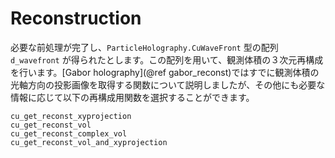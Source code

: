 # Reconstruction

必要な前処理が完了し、`ParticleHolography.CuWaveFront` 型の配列 `d_wavefront` が得られたとします。この配列を用いて、観測体積の３次元再構成を行います。[Gabor holography](@ref gabor_reconst)ではすでに観測体積の光軸方向の投影画像を取得する関数について説明しましたが、その他にも必要な情報に応じて以下の再構成用関数を選択することができます。

```@docs
cu_get_reconst_xyprojection
cu_get_reconst_vol
cu_get_reconst_complex_vol
cu_get_reconst_vol_and_xyprojection
```